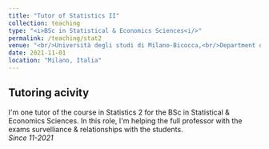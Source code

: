 ```yaml
---
title: "Tutor of Statistics II"
collection: teaching
type: "<i>BSc in Statistical & Economics Sciences<i/>"
permalink: /teaching/stat2
venue: "<br/>Università degli studi di Milano-Bicocca,<br/>Department of Economics, Management and Statistics"
date: 2021-11-01
location: "Milano, Italia"
---
```

Tutoring acivity
------
I'm one tutor of the course in Statistics 2 for the BSc in Statistical & Economics Sciences. In this role, I'm helping the full professor with the exams survelliance & relationships with the students.<br/>
*Since 11-2021*
